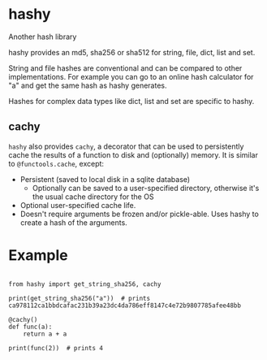 # hashy

Another hash library

hashy provides an md5, sha256 or sha512 for string, file, dict, list and set.

String and file hashes are conventional and can be compared to other implementations. For example
you can go to an online hash calculator for "a" and get the same hash as hashy generates.

Hashes for complex data types like dict, list and set are specific to hashy.

## cachy

`hashy` also provides `cachy`, a decorator that can be used to persistently cache the results of a function to 
disk and (optionally) memory. It is similar to `@functools.cache`, except:

- Persistent (saved to local disk in a sqlite database)
  - Optionally can be saved to a user-specified directory, otherwise it's the usual cache directory for the OS
- Optional user-specified cache life.
- Doesn't require arguments be frozen and/or pickle-able. Uses hashy to create a hash of the arguments.


# Example

```

from hashy import get_string_sha256, cachy

print(get_string_sha256("a"))  # prints ca978112ca1bbdcafac231b39a23dc4da786eff8147c4e72b9807785afee48bb

@cachy()
def func(a):
    return a + a

print(func(2))  # prints 4

```
